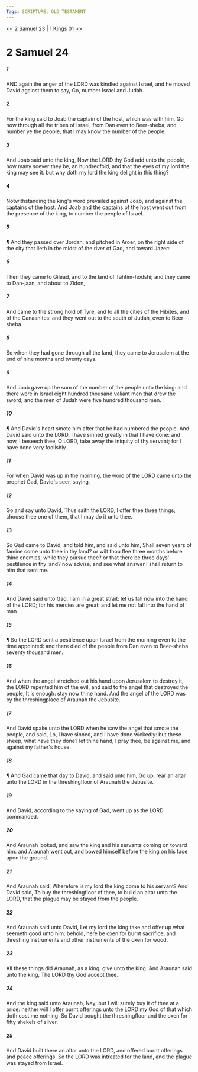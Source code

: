 ```yaml
---
Tags: SCRIPTURE, OLD_TESTAMENT
---
```


[<< 2 Samuel 23](OLD_TESTAMENT/10_2_Samuel/2_Samuel_23.md) | [1 Kings 01 >>](OLD_TESTAMENT/11_1_Kings/1_Kings_01.md)

# 2 Samuel 24

##### 1

AND again the anger of the LORD was kindled against Israel, and he moved David against them to say, Go, number Israel and Judah.

##### 2

For the king said to Joab the captain of the host, which was with him, Go now through all the tribes of Israel, from Dan even to Beer-sheba, and number ye the people, that I may know the number of the people.

##### 3

And Joab said unto the king, Now the LORD thy God add unto the people, how many soever they be, an hundredfold, and that the eyes of my lord the king may see it: but why doth my lord the king delight in this thing?

##### 4

Notwithstanding the king's word prevailed against Joab, and against the captains of the host. And Joab and the captains of the host went out from the presence of the king, to number the people of Israel.

##### 5

¶ And they passed over Jordan, and pitched in Aroer, on the right side of the city that lieth in the midst of the river of Gad, and toward Jazer:

##### 6

Then they came to Gilead, and to the land of Tahtim-hodshi; and they came to Dan-jaan, and about to Zidon,

##### 7

And came to the strong hold of Tyre, and to all the cities of the Hibites, and of the Canaanites: and they went out to the south of Judah, even to Beer-sheba.

##### 8

So when they had gone through all the land, they came to Jerusalem at the end of nine months and twenty days.

##### 9

And Joab gave up the sum of the number of the people unto the king: and there were in Israel eight hundred thousand valiant men that drew the sword; and the men of Judah were five hundred thousand men.

##### 10

¶ And David's heart smote him after that he had numbered the people. And David said unto the LORD, I have sinned greatly in that I have done: and now, I beseech thee, O LORD, take away the iniquity of thy servant; for I have done very foolishly.

##### 11

For when David was up in the morning, the word of the LORD came unto the prophet Gad, David's seer, saying,

##### 12

Go and say unto David, Thus saith the LORD, I offer thee three things; choose thee one of them, that I may do it unto thee.

##### 13

So Gad came to David, and told him, and said unto him, Shall seven years of famine come unto thee in thy land? or wilt thou flee three months before thine enemies, while they pursue thee? or that there be three days' pestilence in thy land? now advise, and see what answer I shall return to him that sent me.

##### 14

And David said unto Gad, I am in a great strait: let us fall now into the hand of the LORD; for his mercies are great: and let me not fall into the hand of man.

##### 15

¶ So the LORD sent a pestilence upon Israel from the morning even to the time appointed: and there died of the people from Dan even to Beer-sheba seventy thousand men.

##### 16

And when the angel stretched out his hand upon Jerusalem to destroy it, the LORD repented him of the evil, and said to the angel that destroyed the people, It is enough: stay now thine hand. And the angel of the LORD was by the threshingplace of Araunah the Jebusite.

##### 17

And David spake unto the LORD when he saw the angel that smote the people, and said, Lo, I have sinned, and I have done wickedly: but these sheep, what have they done? let thine hand, I pray thee, be against me, and against my father's house.

##### 18

¶ And Gad came that day to David, and said unto him, Go up, rear an altar unto the LORD in the threshingfloor of Araunah the Jebusite.

##### 19

And David, according to the saying of Gad, went up as the LORD commanded.

##### 20

And Araunah looked, and saw the king and his servants coming on toward him: and Araunah went out, and bowed himself before the king on his face upon the ground.

##### 21

And Araunah said, Wherefore is my lord the king come to his servant? And David said, To buy the threshingfloor of thee, to build an altar unto the LORD, that the plague may be stayed from the people.

##### 22

And Araunah said unto David, Let my lord the king take and offer up what seemeth good unto him: behold, here be oxen for burnt sacrifice, and threshing instruments and other instruments of the oxen for wood.

##### 23

All these things did Araunah, as a king, give unto the king. And Araunah said unto the king, The LORD thy God accept thee.

##### 24

And the king said unto Araunah, Nay; but I will surely buy it of thee at a price: neither will I offer burnt offerings unto the LORD my God of that which doth cost me nothing. So David bought the threshingfloor and the oxen for fifty shekels of silver.

##### 25

And David built there an altar unto the LORD, and offered burnt offerings and peace offerings. So the LORD was intreated for the land, and the plague was stayed from Israel.

